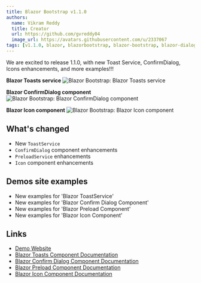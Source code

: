 ```yaml
---
title: Blazor Bootstrap v1.1.0
authors:
  name: Vikram Reddy
  title: Creator
  url: https://github.com/gvreddy04
  image_url: https://avatars.githubusercontent.com/u/2337067
tags: [v1.1.0, blazor, blazorbootstrap, blazor-bootstrap, blazor-dialog, blazor-confirm-dialog, blazor-preload, blazor-spinner, blazor-toast]
---
```


We are excited to release 1.1.0, with new Toast Service, ConfirmDialog, Icons enhancements, and more examples!!!

<b>Blazor Toasts service</b>
<img src="https://i.imgur.com/wgYhBXW.png" alt="Blazor Bootstrap: Blazor Toasts service" />

<b>Blazor ConfirmDialog component</b>
<img src="https://i.imgur.com/B5Hf85u.png" alt="Blazor Bootstrap: Blazor ConfirmDialog component" />

<b>Blazor Icon component</b>
<img src="https://i.imgur.com/8HcjpiK.png" alt="Blazor Bootstrap: Blazor Icon component" />

<!--truncate-->

## What's changed

- New `ToastService`
- `ConfirmDialog` component enhancements
- `PreloadService` enhancements
- `Icon` component enhancements

## Demos site examples
- New examples for 'Blazor ToastService'
- New examples for 'Blazor Confirm Dialog Component'
- New examples for 'Blazor Preload Component'
- New examples for 'Blazor Icon Component'

## Links
- [Demo Website](https://demos.getblazorbootstrap.com/)
- [Blazor Toasts Component Documentation](https://getblazorbootstrap.com/docs/components/toasts)
- [Blazor Confirm Dialog Component Documentation](https://getblazorbootstrap.com/docs/components/confirmation-dialog)
- [Blazor Preload Component Documentation](https://getblazorbootstrap.com/docs/components/preload)
- [Blazor Icon Component Documentation](https://getblazorbootstrap.com/docs/content/icons)